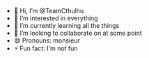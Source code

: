 - 👋 Hi, I’m @TeamCthulhu
- 👀 I’m interested in everything
- 🌱 I’m currently learning all the things
- 💞️ I’m looking to collaborate on at some point
- 😄 Pronouns: monsieur
- ⚡ Fun fact: I'm not fun

<!---
TeamCthulhu/TeamCthulhu is a ✨ special ✨ repository because its `README.md` (this file) appears on your GitHub profile.
You can click the Preview link to take a look at your changes.
--->
